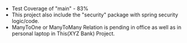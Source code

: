 - Test Coverage of "main" - 83%
- This project also include the "security" package with spring security logic/code.
- ManyToOne or ManyToMany Relation is pending in office as well as in personal laptop in This(XYZ Bank) Project.

